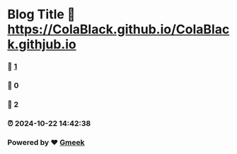 # Blog Title :link: https://ColaBlack.github.io/ColaBlack.githjub.io 
### :page_facing_up: [1](https://ColaBlack.github.io/ColaBlack.githjub.io/tag.html) 
### :speech_balloon: 0 
### :hibiscus: 2 
### :alarm_clock: 2024-10-22 14:42:38 
### Powered by :heart: [Gmeek](https://github.com/Meekdai/Gmeek)
